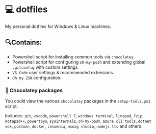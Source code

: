 # 💻 dotfiles

My personal dotfiles for Windows & Linux machines.

## 🔍Contains:

- Powershell script for installing common tools via `chocolatey`
- Powershell script for configuring `oh-my-posh` and extending global `.gitconfig` with custom settings.
- `VS Code` user settings & recommended extensions.
- `Oh my ZSH` configuration.

### 🍫 Chocolatey packages

You could view the various `chocolatey` packages in the `setup-tools.ps1` script.

Includes: `git`, `vscode`, `powershell 7`, `windows terminal`, `linqpad`, `7zip`, `notepad++`, `powertoys`, `sysinternals`, `oh-my-posh`, `azure cli tools`, `dotnet sdk`, `postman`, `docker`, `insomnia`, `nswag studio`, `nodejs lts` and others.
